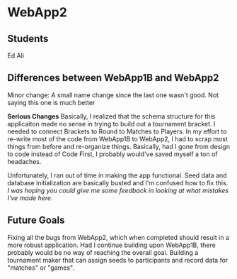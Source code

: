 # WebApp2
 
## Students

Ed Ali

## Differences between WebApp1B and WebApp2

Minor change: A small name change since the last one wasn't good. Not saying this one is much better

**Serious Changes**
Basically, I realized that the schema structure for this applicaiton made no sense in trying to build out a tournament bracket. I needed to connect Brackets to Round to Matches to Players. In my effort to re-write most of the code from WebApp1B to WebApp2, I had to scrap most things from before and re-organize things. Basically, had I gone from design to code instead of Code First, I probably would've saved myself a ton of headaches.

Unfortunately, I ran out of time in making the app functional. Seed data and database initialization are basically busted and I'm confused how to fix this. *I was hoping you could give me some feedback in looking at what mistakes I've made here*.

## Future Goals

Fixing all the bugs from WebApp2, which when completed should result in a more robust application. Had I continue building upon WebApp1B, there probably would be no way of reaching the overall goal. Building a tournament maker that can assign seeds to participants and record data for "matches" or "games". 
